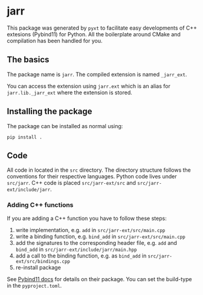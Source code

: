 # jarr

This package was generated by `pyxt` to facilitate easy developments of C++ extesions (Pybind11) for Python.
All the boilerplate around CMake and compilation has been handled for you.

## The basics

The package name is `jarr`.
The compiled extension is named `_jarr_ext`.

You can access the extension using `jarr.ext` which is an alias for `jarr.lib._jarr_ext` where the extension is stored.

## Installing the package

The package can be installed as normal using:

`pip install .`

## Code

All code in located in the `src` directory.
The directory structure follows the conventions for their respective languages.
Python code lives under `src/jarr`.
C++ code is placed `src/jarr-ext/src` and `src/jarr-ext/include/jarr`.

### Adding C++ functions

If you are adding a C++ function you have to follow these steps:

1. write implementation, e.g. `add` in `src/jarr-ext/src/main.cpp`
2. write a binding function, e.g. `bind_add` in `src/jarr-ext/src/main.cpp`
3. add the signatures to the corresponding header file, e.g. `add` and `bind_add` in `src/jarr-ext/include/jarr/main.hpp`
4. add a call to the binding function, e.g. as `bind_add` in `src/jarr-ext/src/bindings.cpp`
5. re-install package

See [Pybind11 docs](https://pybind11.readthedocs.io/en/stable/) for details on their package.
You can set the build-type in the `pyproject.toml`.

